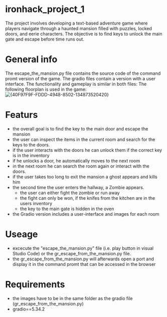 # ironhack_project_1
The project involves developing a text-based adventure game where players navigate through a haunted mansion filled with puzzles, locked doors, and eerie characters. The objective is to find keys to unlock the main gate and escape before time runs out.

# General info
The escape_the_mansion.py file contains the source code of the command promt version of the game.
The gradio files contain a version with a user interface.
The functionality and gameplay is similar in both files:
The following floorplan is used in the game:
![{40F97F9F-FDDD-4948-8502-134873520420}](https://github.com/user-attachments/assets/2a8b0e4d-52a6-4226-99b6-6e82576c9d75)
# Featurs
- the overall goal is to find the key to the main door and escape the mansion
- the user can inspect the items in the current room and search for the keys to the doors.
- if the user interacts with the doors he can unlock them if the correct key is in the inventory
- if he unlocks a door, he automatically moves to the next room
- in the next room he can search the room again or interact with the doors.
- if the user takes too long to exit the mansion a ghost appears and kills him
- the second time the user enters the hallway, a Zombie appears.
    - the user can either fight the zombie or run away
    - the fight can only be won, if the knifes from the kitchen are in the users inventory
    - the key to the main gate is hidden in the oven
- the Gradio version includes a user-interface and images for each room
# Useage
- excecute the "escape_the_mansion.py" file (i.e. play button in visual Studio Code) or the gr_escape_from_the_mansion.py file.
- the gr_escape_from_the_mansion.py will afterwards open a port and display it in the command promt that can be accessed in the browser
# Requirements
- the images have to be in the same folder as the gradio file (gr_escape_from_the_mansion.py)
- gradio==5.34.2

